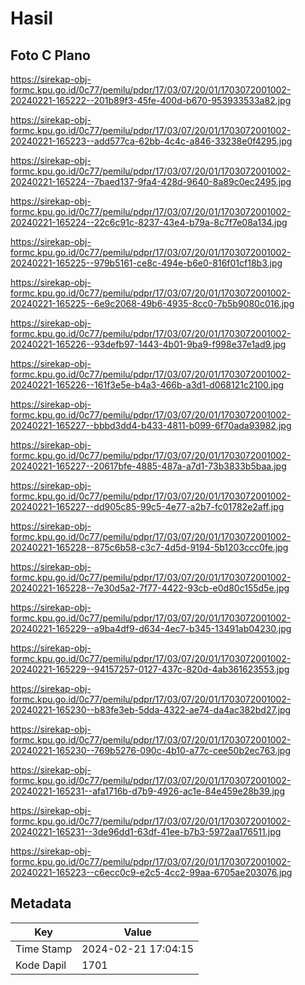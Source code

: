 # Hasil

## Foto C Plano

https://sirekap-obj-formc.kpu.go.id/0c77/pemilu/pdpr/17/03/07/20/01/1703072001002-20240221-165222--201b89f3-45fe-400d-b670-953933533a82.jpg

https://sirekap-obj-formc.kpu.go.id/0c77/pemilu/pdpr/17/03/07/20/01/1703072001002-20240221-165223--add577ca-62bb-4c4c-a846-33238e0f4295.jpg

https://sirekap-obj-formc.kpu.go.id/0c77/pemilu/pdpr/17/03/07/20/01/1703072001002-20240221-165224--7baed137-9fa4-428d-9640-8a89c0ec2495.jpg

https://sirekap-obj-formc.kpu.go.id/0c77/pemilu/pdpr/17/03/07/20/01/1703072001002-20240221-165224--22c6c91c-8237-43e4-b79a-8c7f7e08a134.jpg

https://sirekap-obj-formc.kpu.go.id/0c77/pemilu/pdpr/17/03/07/20/01/1703072001002-20240221-165225--979b5161-ce8c-494e-b6e0-816f01cf18b3.jpg

https://sirekap-obj-formc.kpu.go.id/0c77/pemilu/pdpr/17/03/07/20/01/1703072001002-20240221-165225--6e9c2068-49b6-4935-8cc0-7b5b9080c016.jpg

https://sirekap-obj-formc.kpu.go.id/0c77/pemilu/pdpr/17/03/07/20/01/1703072001002-20240221-165226--93defb97-1443-4b01-9ba9-f998e37e1ad9.jpg

https://sirekap-obj-formc.kpu.go.id/0c77/pemilu/pdpr/17/03/07/20/01/1703072001002-20240221-165226--161f3e5e-b4a3-466b-a3d1-d068121c2100.jpg

https://sirekap-obj-formc.kpu.go.id/0c77/pemilu/pdpr/17/03/07/20/01/1703072001002-20240221-165227--bbbd3dd4-b433-4811-b099-6f70ada93982.jpg

https://sirekap-obj-formc.kpu.go.id/0c77/pemilu/pdpr/17/03/07/20/01/1703072001002-20240221-165227--20617bfe-4885-487a-a7d1-73b3833b5baa.jpg

https://sirekap-obj-formc.kpu.go.id/0c77/pemilu/pdpr/17/03/07/20/01/1703072001002-20240221-165227--dd905c85-99c5-4e77-a2b7-fc01782e2aff.jpg

https://sirekap-obj-formc.kpu.go.id/0c77/pemilu/pdpr/17/03/07/20/01/1703072001002-20240221-165228--875c6b58-c3c7-4d5d-9194-5b1203ccc0fe.jpg

https://sirekap-obj-formc.kpu.go.id/0c77/pemilu/pdpr/17/03/07/20/01/1703072001002-20240221-165228--7e30d5a2-7f77-4422-93cb-e0d80c155d5e.jpg

https://sirekap-obj-formc.kpu.go.id/0c77/pemilu/pdpr/17/03/07/20/01/1703072001002-20240221-165229--a9ba4df9-d634-4ec7-b345-13491ab04230.jpg

https://sirekap-obj-formc.kpu.go.id/0c77/pemilu/pdpr/17/03/07/20/01/1703072001002-20240221-165229--94157257-0127-437c-820d-4ab361623553.jpg

https://sirekap-obj-formc.kpu.go.id/0c77/pemilu/pdpr/17/03/07/20/01/1703072001002-20240221-165230--b83fe3eb-5dda-4322-ae74-da4ac382bd27.jpg

https://sirekap-obj-formc.kpu.go.id/0c77/pemilu/pdpr/17/03/07/20/01/1703072001002-20240221-165230--769b5276-090c-4b10-a77c-cee50b2ec763.jpg

https://sirekap-obj-formc.kpu.go.id/0c77/pemilu/pdpr/17/03/07/20/01/1703072001002-20240221-165231--afa1716b-d7b9-4926-ac1e-84e459e28b39.jpg

https://sirekap-obj-formc.kpu.go.id/0c77/pemilu/pdpr/17/03/07/20/01/1703072001002-20240221-165231--3de96dd1-63df-41ee-b7b3-5972aa176511.jpg

https://sirekap-obj-formc.kpu.go.id/0c77/pemilu/pdpr/17/03/07/20/01/1703072001002-20240221-165223--c6ecc0c9-e2c5-4cc2-99aa-6705ae203076.jpg


## Metadata

| Key        | Value               |
| ---------- | ------------------- |
| Time Stamp | 2024-02-21 17:04:15 |
| Kode Dapil | 1701                |



